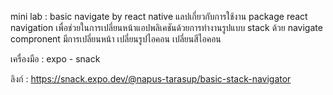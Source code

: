 mini lab : basic navigate by react native
แลปเกี่ยวกับการใช้งาน package react navigation เพื่อช่วยในการเปลี่ยนหน้าแอปพลิเคชันด้วยการทำงานรูปแบบ stack ด้วย navigate compronent มีการเปลี่ยนหน้า เปลี่ยนรูปไอคอน เปลี่ยนสีไอคอน

เครื่องมือ : expo - snack

ลิงก์ : https://snack.expo.dev/@napus-tarasup/basic-stack-navigator
